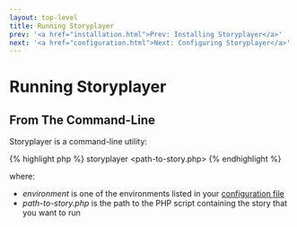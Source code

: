```yaml
---
layout: top-level
title: Running Storyplayer
prev: '<a href="installation.html">Prev: Installing Storyplayer</a>'
next: '<a href="configuration.html">Next: Configuring Storyplayer</a>'
---
```


# Running Storyplayer

## From The Command-Line

Storyplayer is a command-line utility:

{% highlight php %}
storyplayer <environment> <path-to-story.php>
{% endhighlight %}

where:

* _environment_ is one of the environments listed in your [configuration file](configuration.html)
* _path-to-story.php_ is the path to the PHP script containing the story that you want to run